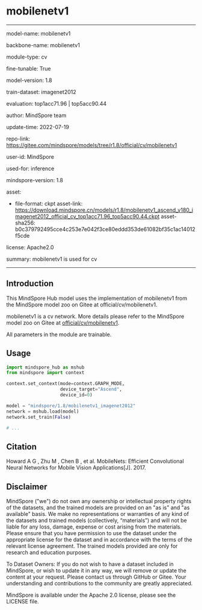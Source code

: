 # mobilenetv1

---

model-name: mobilenetv1

backbone-name: mobilenetv1

module-type: cv

fine-tunable: True

model-version: 1.8

train-dataset: imagenet2012

evaluation: top1acc71.96 | top5acc90.44

author: MindSpore team

update-time: 2022-07-19

repo-link: <https://gitee.com/mindspore/models/tree/r1.8/official/cv/mobilenetv1>

user-id: MindSpore

used-for: inference

mindspore-version: 1.8

asset:

-
    file-format: ckpt
    asset-link: <https://download.mindspore.cn/models/r1.8/mobilenetv1_ascend_v180_imagenet2012_official_cv_top1acc71.96_top5acc90.44.ckpt>
    asset-sha256: b0c379792495cce4c253e7e042f3ce80eddd353de61082bf35c1ac14012f5cde

license: Apache2.0

summary: mobilenetv1 is used for cv

---

## Introduction

This MindSpore Hub model uses the implementation of mobilenetv1 from the MindSpore model zoo on Gitee at official/cv/mobilenetv1.

mobilenetv1 is a cv network. More details please refer to the MindSpore model zoo on Gitee at [official/cv/mobilenetv1](https://gitee.com/mindspore/models/blob/r1.8/official/cv/mobilenetv1/README.md).

All parameters in the module are trainable.

## Usage

```python
import mindspore_hub as mshub
from mindspore import context

context.set_context(mode=context.GRAPH_MODE,
                    device_target="Ascend",
                    device_id=0)

model = "mindspore/1.8/mobilenetv1_imagenet2012"
network = mshub.load(model)
network.set_train(False)

# ...
```

## Citation

Howard A G , Zhu M , Chen B , et al. MobileNets: Efficient Convolutional Neural Networks for Mobile Vision Applications[J]. 2017.

## Disclaimer

MindSpore ("we") do not own any ownership or intellectual property rights of the datasets, and the trained models are provided on an "as is" and "as available" basis. We make no representations or warranties of any kind of the datasets and trained models (collectively, “materials”) and will not be liable for any loss, damage, expense or cost arising from the materials. Please ensure that you have permission to use the dataset under the appropriate license for the dataset and in accordance with the terms of the relevant license agreement. The trained models provided are only for research and education purposes.

To Dataset Owners: If you do not wish to have a dataset included in MindSpore, or wish to update it in any way, we will remove or update the content at your request. Please contact us through GitHub or Gitee. Your understanding and contributions to the community are greatly appreciated.

MindSpore is available under the Apache 2.0 license, please see the LICENSE file.
